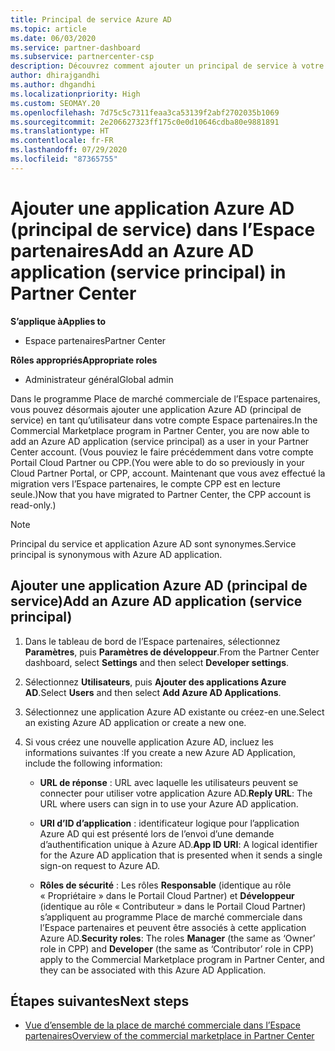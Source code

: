 ```yaml
---
title: Principal de service Azure AD
ms.topic: article
ms.date: 06/03/2020
ms.service: partner-dashboard
ms.subservice: partnercenter-csp
description: Découvrez comment ajouter un principal de service à votre locataire Azure AD. Cela revient à ajouter une application Azure AD (principal de service) dans l’Espace partenaires.
author: dhirajgandhi
ms.author: dhgandhi
ms.localizationpriority: High
ms.custom: SEOMAY.20
ms.openlocfilehash: 7d75c5c7311feaa3ca53139f2abf2702035b1069
ms.sourcegitcommit: 2e206627323ff175c0e0d10646cdba80e9881891
ms.translationtype: HT
ms.contentlocale: fr-FR
ms.lasthandoff: 07/29/2020
ms.locfileid: "87365755"
---
```

# <a name="add-an-azure-ad-application-service-principal-in-partner-center"></a><span data-ttu-id="b03a8-104">Ajouter une application Azure AD (principal de service) dans l’Espace partenaires</span><span class="sxs-lookup"><span data-stu-id="b03a8-104">Add an Azure AD application (service principal) in Partner Center</span></span>

<span data-ttu-id="b03a8-105">**S’applique à**</span><span class="sxs-lookup"><span data-stu-id="b03a8-105">**Applies to**</span></span>

- <span data-ttu-id="b03a8-106">Espace partenaires</span><span class="sxs-lookup"><span data-stu-id="b03a8-106">Partner Center</span></span>

<span data-ttu-id="b03a8-107">**Rôles appropriés**</span><span class="sxs-lookup"><span data-stu-id="b03a8-107">**Appropriate roles**</span></span>

- <span data-ttu-id="b03a8-108">Administrateur général</span><span class="sxs-lookup"><span data-stu-id="b03a8-108">Global admin</span></span>

<span data-ttu-id="b03a8-109">Dans le programme Place de marché commerciale de l’Espace partenaires, vous pouvez désormais ajouter une application Azure AD (principal de service) en tant qu’utilisateur dans votre compte Espace partenaires.</span><span class="sxs-lookup"><span data-stu-id="b03a8-109">In the Commercial Marketplace program in Partner Center, you are now able to add an Azure AD application (service principal) as a user in your Partner Center account.</span></span> <span data-ttu-id="b03a8-110">(Vous pouviez le faire précédemment dans votre compte Portail Cloud Partner ou CPP.</span><span class="sxs-lookup"><span data-stu-id="b03a8-110">(You were able to do so previously in your Cloud Partner Portal, or CPP, account.</span></span> <span data-ttu-id="b03a8-111">Maintenant que vous avez effectué la migration vers l’Espace partenaires, le compte CPP est en lecture seule.)</span><span class="sxs-lookup"><span data-stu-id="b03a8-111">Now that you have migrated to Partner Center, the CPP account is read-only.)</span></span>
 
>[!Note] 
><span data-ttu-id="b03a8-112">Principal du service et application Azure AD sont synonymes.</span><span class="sxs-lookup"><span data-stu-id="b03a8-112">Service principal is synonymous with Azure AD application.</span></span>

## <a name="add-an-azure-ad-application-service-principal"></a><span data-ttu-id="b03a8-113">Ajouter une application Azure AD (principal de service)</span><span class="sxs-lookup"><span data-stu-id="b03a8-113">Add an Azure AD application (service principal)</span></span>

1. <span data-ttu-id="b03a8-114">Dans le tableau de bord de l’Espace partenaires, sélectionnez **Paramètres**, puis **Paramètres de développeur**.</span><span class="sxs-lookup"><span data-stu-id="b03a8-114">From the Partner Center dashboard, select **Settings** and then select **Developer settings**.</span></span>

2. <span data-ttu-id="b03a8-115">Sélectionnez **Utilisateurs**, puis **Ajouter des applications Azure AD**.</span><span class="sxs-lookup"><span data-stu-id="b03a8-115">Select **Users** and then select **Add Azure AD Applications**.</span></span>

3. <span data-ttu-id="b03a8-116">Sélectionnez une application Azure AD existante ou créez-en une.</span><span class="sxs-lookup"><span data-stu-id="b03a8-116">Select an existing Azure AD application or create a new one.</span></span>

4. <span data-ttu-id="b03a8-117">Si vous créez une nouvelle application Azure AD, incluez les informations suivantes :</span><span class="sxs-lookup"><span data-stu-id="b03a8-117">If you create a new Azure AD Application, include the following information:</span></span>  

   - <span data-ttu-id="b03a8-118">**URL de réponse** : URL avec laquelle les utilisateurs peuvent se connecter pour utiliser votre application Azure AD.</span><span class="sxs-lookup"><span data-stu-id="b03a8-118">**Reply URL**: The URL where users can sign in to use your Azure AD application.</span></span>

   - <span data-ttu-id="b03a8-119">**URI d’ID d’application** : identificateur logique pour l’application Azure AD qui est présenté lors de l’envoi d’une demande d’authentification unique à Azure AD.</span><span class="sxs-lookup"><span data-stu-id="b03a8-119">**App ID URI**: A logical identifier for the Azure AD application that is presented when it sends a single sign-on request to Azure AD.</span></span>

   - <span data-ttu-id="b03a8-120">**Rôles de sécurité** : Les rôles **Responsable** (identique au rôle « Propriétaire » dans le Portail Cloud Partner) et **Développeur** (identique au rôle « Contributeur » dans le Portail Cloud Partner) s’appliquent au programme Place de marché commerciale dans l’Espace partenaires et peuvent être associés à cette application Azure AD.</span><span class="sxs-lookup"><span data-stu-id="b03a8-120">**Security roles**: The roles **Manager** (the same as  ‘Owner’ role in CPP) and **Developer** (the same as ‘Contributor’ role in CPP) apply to the Commercial Marketplace program in Partner Center, and they can be associated with this Azure AD Application.</span></span>  

## <a name="next-steps"></a><span data-ttu-id="b03a8-121">Étapes suivantes</span><span class="sxs-lookup"><span data-stu-id="b03a8-121">Next steps</span></span>

- [<span data-ttu-id="b03a8-122">Vue d’ensemble de la place de marché commerciale dans l’Espace partenaires</span><span class="sxs-lookup"><span data-stu-id="b03a8-122">Overview of the commercial marketplace in Partner Center</span></span>](csp-commercial-marketplace-overview.md)